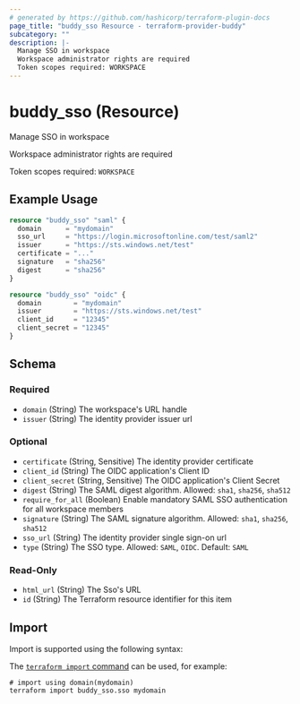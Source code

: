```yaml
---
# generated by https://github.com/hashicorp/terraform-plugin-docs
page_title: "buddy_sso Resource - terraform-provider-buddy"
subcategory: ""
description: |-
  Manage SSO in workspace
  Workspace administrator rights are required
  Token scopes required: WORKSPACE
---
```


# buddy_sso (Resource)

Manage SSO in workspace

Workspace administrator rights are required

Token scopes required: `WORKSPACE`

## Example Usage

```terraform
resource "buddy_sso" "saml" {
  domain      = "mydomain"
  sso_url     = "https://login.microsoftonline.com/test/saml2"
  issuer      = "https://sts.windows.net/test"
  certificate = "..."
  signature   = "sha256"
  digest      = "sha256"
}

resource "buddy_sso" "oidc" {
  domain        = "mydomain"
  issuer        = "https://sts.windows.net/test"
  client_id     = "12345"
  client_secret = "12345"
}
```

<!-- schema generated by tfplugindocs -->
## Schema

### Required

- `domain` (String) The workspace's URL handle
- `issuer` (String) The identity provider issuer url

### Optional

- `certificate` (String, Sensitive) The identity provider certificate
- `client_id` (String) The OIDC application's Client ID
- `client_secret` (String, Sensitive) The OIDC application's Client Secret
- `digest` (String) The SAML digest algorithm. Allowed: `sha1`, `sha256`, `sha512`
- `require_for_all` (Boolean) Enable mandatory SAML SSO authentication for all workspace members
- `signature` (String) The SAML signature algorithm. Allowed: `sha1`, `sha256`, `sha512`
- `sso_url` (String) The identity provider single sign-on url
- `type` (String) The SSO type. Allowed: `SAML`, `OIDC`. Default: `SAML`

### Read-Only

- `html_url` (String) The Sso's URL
- `id` (String) The Terraform resource identifier for this item

## Import

Import is supported using the following syntax:

The [`terraform import` command](https://developer.hashicorp.com/terraform/cli/commands/import) can be used, for example:

```shell
# import using domain(mydomain)
terraform import buddy_sso.sso mydomain
```
